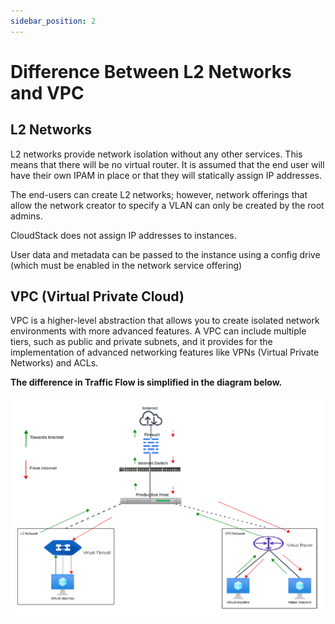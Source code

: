 ```yaml
---
sidebar_position: 2
---
```

# Difference Between L2 Networks and VPC

## L2 Networks

L2 networks provide network isolation without any other services. This means that there will be no virtual router. It is assumed that the end user will have their own IPAM in place or that they will statically assign IP addresses.

The end-users can create L2 networks; however, network offerings that allow the network creator to specify a VLAN can only be created by the root admins.

CloudStack does not assign IP addresses to instances.

User data and metadata can be passed to the instance using a config drive (which must be enabled in the network service offering)

## VPC (Virtual Private Cloud)

VPC is a higher-level abstraction that allows you to create isolated network environments with more advanced features. A VPC can include multiple tiers, such as public and private subnets, and it provides for the implementation of advanced networking features like VPNs (Virtual Private Networks) and ACLs.

**The difference in Traffic Flow is simplified in the diagram below.**

![Difference Between L2 Networks and VPC](img/VPCDiagram.png)



